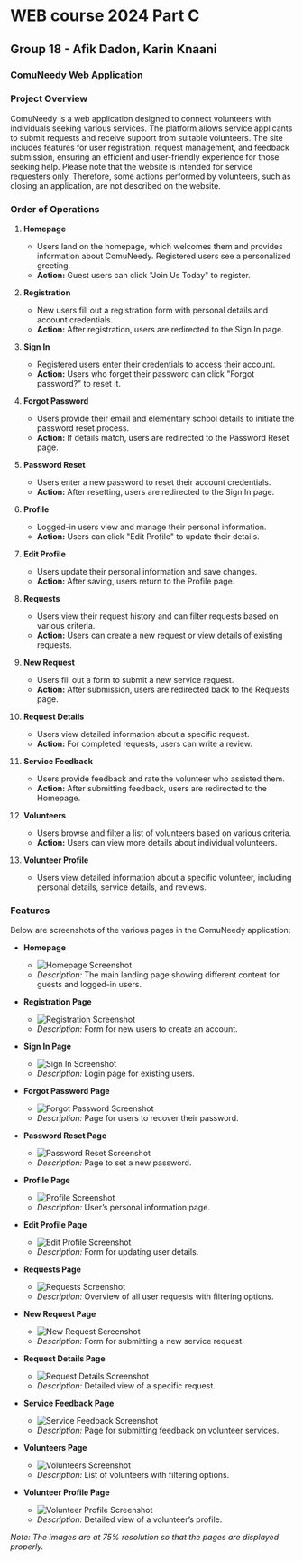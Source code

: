 # WEB course 2024 Part C
## Group 18 - Afik Dadon, Karin Knaani
### ComuNeedy Web Application

### Project Overview
ComuNeedy is a web application designed to connect volunteers with individuals seeking various services. The platform allows service applicants to submit requests and receive support from suitable volunteers. The site includes features for user registration, request management, and feedback submission, ensuring an efficient and user-friendly experience for those seeking help. Please note that the website is intended for service requesters only. Therefore, some actions performed by volunteers, such as closing an application, are not described on the website.

### Order of Operations
1. **Homepage**
   - Users land on the homepage, which welcomes them and provides information about ComuNeedy. Registered users see a personalized greeting.
   - **Action:** Guest users can click "Join Us Today" to register.

2. **Registration**
   - New users fill out a registration form with personal details and account credentials.
   - **Action:** After registration, users are redirected to the Sign In page.

3. **Sign In**
   - Registered users enter their credentials to access their account.
   - **Action:** Users who forget their password can click "Forgot password?" to reset it.

4. **Forgot Password**
   - Users provide their email and elementary school details to initiate the password reset process.
   - **Action:** If details match, users are redirected to the Password Reset page.

5. **Password Reset**
   - Users enter a new password to reset their account credentials.
   - **Action:** After resetting, users are redirected to the Sign In page.

6. **Profile**
   - Logged-in users view and manage their personal information.
   - **Action:** Users can click "Edit Profile" to update their details.

7. **Edit Profile**
   - Users update their personal information and save changes.
   - **Action:** After saving, users return to the Profile page.

8. **Requests**
   - Users view their request history and can filter requests based on various criteria.
   - **Action:** Users can create a new request or view details of existing requests.

9. **New Request**
   - Users fill out a form to submit a new service request.
   - **Action:** After submission, users are redirected back to the Requests page.

10. **Request Details**
    - Users view detailed information about a specific request.
    - **Action:** For completed requests, users can write a review.

11. **Service Feedback**
    - Users provide feedback and rate the volunteer who assisted them.
    - **Action:** After submitting feedback, users are redirected to the Homepage.

12. **Volunteers**
    - Users browse and filter a list of volunteers based on various criteria.
    - **Action:** Users can view more details about individual volunteers.

13. **Volunteer Profile**
    - Users view detailed information about a specific volunteer, including personal details, service details, and reviews.

### Features
Below are screenshots of the various pages in the ComuNeedy application:

- **Homepage**
  - ![Homepage Screenshot](static/media/ReadMeScreenshot/homepage_screenshot.png)
  - *Description:* The main landing page showing different content for guests and logged-in users.

- **Registration Page**
  - ![Registration Screenshot](static/media/ReadMeScreenshot/registration_screenshot.png)
  - *Description:* Form for new users to create an account.

- **Sign In Page**
  - ![Sign In Screenshot](static/media/ReadMeScreenshot/signin_screenshot.png)
  - *Description:* Login page for existing users.

- **Forgot Password Page**
  - ![Forgot Password Screenshot](static/media/ReadMeScreenshot/forgot_password_screenshot.png)
  - *Description:* Page for users to recover their password.

- **Password Reset Page**
  - ![Password Reset Screenshot](static/media/ReadMeScreenshot/password_reset_screenshot.png)
  - *Description:* Page to set a new password.

- **Profile Page**
  - ![Profile Screenshot](static/media/ReadMeScreenshot/profile_screenshot.png)
  - *Description:* User’s personal information page.

- **Edit Profile Page**
  - ![Edit Profile Screenshot](static/media/ReadMeScreenshot/edit_profile_screenshot.png)
  - *Description:* Form for updating user details.

- **Requests Page**
  - ![Requests Screenshot](static/media/ReadMeScreenshot/requests_screenshot.png)
  - *Description:* Overview of all user requests with filtering options.

- **New Request Page**
  - ![New Request Screenshot](static/media/ReadMeScreenshot/new_request_screenshot.png)
  - *Description:* Form for submitting a new service request.

- **Request Details Page**
  - ![Request Details Screenshot](static/media/ReadMeScreenshot/request_details_screenshot.png)
  - *Description:* Detailed view of a specific request.

- **Service Feedback Page**
  - ![Service Feedback Screenshot](static/media/ReadMeScreenshot/service_feedback_screenshot.png)
  - *Description:* Page for submitting feedback on volunteer services.

- **Volunteers Page**
  - ![Volunteers Screenshot](static/media/ReadMeScreenshot/volunteers_screenshot.png)
  - *Description:* List of volunteers with filtering options.

- **Volunteer Profile Page**
  - ![Volunteer Profile Screenshot](static/media/ReadMeScreenshot/volunteer_profile_screenshot.png)
  - *Description:* Detailed view of a volunteer’s profile.

*Note: The images are at 75% resolution so that the pages are displayed properly.*


